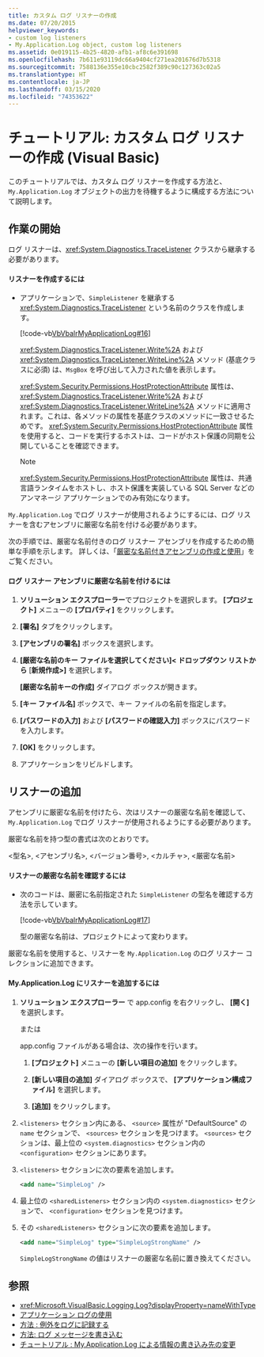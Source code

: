 ```yaml
---
title: カスタム ログ リスナーの作成
ms.date: 07/20/2015
helpviewer_keywords:
- custom log listeners
- My.Application.Log object, custom log listeners
ms.assetid: 0e019115-4b25-4820-afb1-af8c6e391698
ms.openlocfilehash: 7b611e93119dc66a9404cf271ea201676d7b5318
ms.sourcegitcommit: 7588136e355e10cbc2582f389c90c127363c02a5
ms.translationtype: HT
ms.contentlocale: ja-JP
ms.lasthandoff: 03/15/2020
ms.locfileid: "74353622"
---
```

# <a name="walkthrough-creating-custom-log-listeners-visual-basic"></a>チュートリアル: カスタム ログ リスナーの作成 (Visual Basic)

このチュートリアルでは、カスタム ログ リスナーを作成する方法と、`My.Application.Log` オブジェクトの出力を待機するように構成する方法について説明します。

## <a name="getting-started"></a>作業の開始

ログ リスナーは、<xref:System.Diagnostics.TraceListener> クラスから継承する必要があります。

#### <a name="to-create-the-listener"></a>リスナーを作成するには

- アプリケーションで、`SimpleListener` を継承する <xref:System.Diagnostics.TraceListener> という名前のクラスを作成します。

     [!code-vb[VbVbalrMyApplicationLog#16](~/samples/snippets/visualbasic/VS_Snippets_VBCSharp/VbVbalrMyApplicationLog/VB/Form1.vb#16)]

     <xref:System.Diagnostics.TraceListener.Write%2A> および <xref:System.Diagnostics.TraceListener.WriteLine%2A> メソッド (基底クラスに必須) は、`MsgBox` を呼び出して入力された値を表示します。

     <xref:System.Security.Permissions.HostProtectionAttribute> 属性は、<xref:System.Diagnostics.TraceListener.Write%2A> および <xref:System.Diagnostics.TraceListener.WriteLine%2A> メソッドに適用されます。これは、各メソッドの属性を基底クラスのメソッドに一致させるためです。 <xref:System.Security.Permissions.HostProtectionAttribute> 属性を使用すると、コードを実行するホストは、コードがホスト保護の同期を公開していることを確認できます。

    > [!NOTE]
    > <xref:System.Security.Permissions.HostProtectionAttribute> 属性は、共通言語ランタイムをホストし、ホスト保護を実装している SQL Server などのアンマネージ アプリケーションでのみ有効になります。

`My.Application.Log` でログ リスナーが使用されるようにするには、ログ リスナーを含むアセンブリに厳密な名前を付ける必要があります。

次の手順では、厳密な名前付きのログ リスナー アセンブリを作成するための簡単な手順を示します。 詳しくは、「[厳密な名前付きアセンブリの作成と使用](../../../../standard/assembly/create-use-strong-named.md)」をご覧ください。

#### <a name="to-strongly-name-the-log-listener-assembly"></a>ログ リスナー アセンブリに厳密な名前を付けるには

1. **ソリューション エクスプローラー**でプロジェクトを選択します。 **[プロジェクト]** メニューの **[プロパティ]** をクリックします。

2. **[署名]** タブをクリックします。

3. **[アセンブリの署名]** ボックスを選択します。

4. **[厳密な名前のキー ファイルを選択してください]\< ドロップダウン リストから** [**新規作成>]** を選択します。

     **[厳密な名前キーの作成]** ダイアログ ボックスが開きます。

5. **[キー ファイル名]** ボックスで、キー ファイルの名前を指定します。

6. **[パスワードの入力]** および **[パスワードの確認入力]** ボックスにパスワードを入力します。

7. **[OK]** をクリックします。

8. アプリケーションをリビルドします。

## <a name="adding-the-listener"></a>リスナーの追加

アセンブリに厳密な名前を付けたら、次はリスナーの厳密な名前を確認して、`My.Application.Log` でログ リスナーが使用されるようにする必要があります。

厳密な名前を持つ型の書式は次のとおりです。

\<型名>, \<アセンブリ名>, \<バージョン番号>, \<カルチャ>, \<厳密な名前>

#### <a name="to-determine-the-strong-name-of-the-listener"></a>リスナーの厳密な名前を確認するには

- 次のコードは、厳密に名前指定された `SimpleListener` の型名を確認する方法を示しています。

     [!code-vb[VbVbalrMyApplicationLog#17](~/samples/snippets/visualbasic/VS_Snippets_VBCSharp/VbVbalrMyApplicationLog/VB/Form1.vb#17)]

     型の厳密な名前は、プロジェクトによって変わります。

厳密な名前を使用すると、リスナーを `My.Application.Log` のログ リスナー コレクションに追加できます。

#### <a name="to-add-the-listener-to-myapplicationlog"></a>My.Application.Log にリスナーを追加するには

1. **ソリューション エクスプローラー** で app.config を右クリックし、 **[開く]** を選択します。

     または

     app.config ファイルがある場合は、次の操作を行います。

    1. **[プロジェクト]** メニューの **[新しい項目の追加]** をクリックします。

    2. **[新しい項目の追加]** ダイアログ ボックスで、 **[アプリケーション構成ファイル]** を選択します。

    3. **[追加]** をクリックします。

2. `<listeners>` セクション内にある、 `<source>` 属性が "DefaultSource" の `name` セクションで、 `<sources>` セクションを見つけます。 `<sources>` セクションは、最上位の `<system.diagnostics>` セクション内の `<configuration>` セクションにあります。

3. `<listeners>` セクションに次の要素を追加します。

    ```xml
    <add name="SimpleLog" />
    ```

4. 最上位の `<sharedListeners>` セクション内の `<system.diagnostics>` セクションで、 `<configuration>` セクションを見つけます。

5. その `<sharedListeners>` セクションに次の要素を追加します。

    ```xml
    <add name="SimpleLog" type="SimpleLogStrongName" />
    ```

     `SimpleLogStrongName` の値はリスナーの厳密な名前に置き換えてください。

## <a name="see-also"></a>参照

- <xref:Microsoft.VisualBasic.Logging.Log?displayProperty=nameWithType>
- [アプリケーション ログの使用](../../../../visual-basic/developing-apps/programming/log-info/working-with-application-logs.md)
- [方法 : 例外をログに記録する](../../../../visual-basic/developing-apps/programming/log-info/how-to-log-exceptions.md)
- [方法: ログ メッセージを書き込む](../../../../visual-basic/developing-apps/programming/log-info/how-to-write-log-messages.md)
- [チュートリアル : My.Application.Log による情報の書き込み先の変更](../../../../visual-basic/developing-apps/programming/log-info/walkthrough-changing-where-my-application-log-writes-information.md)
